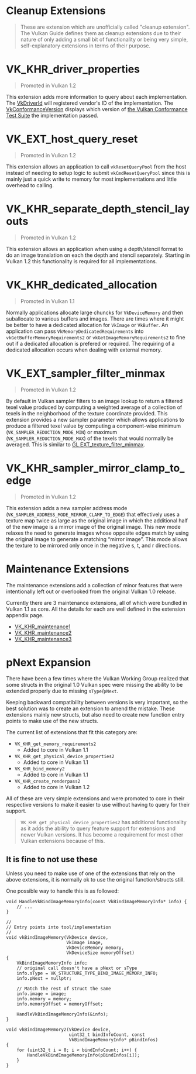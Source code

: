 # Cleanup Extensions

> These are extension which are unofficially called "cleanup extension". The Vulkan Guide defines them as cleanup extensions due to their nature of only adding a small bit of functionality or being very simple, self-explanatory extensions in terms of their purpose.

# VK_KHR_driver_properties

> Promoted in Vulkan 1.2

This extension adds more information to query about each implementation. The [VkDriverId](https://www.khronos.org/registry/vulkan/specs/1.2-extensions/html/vkspec.html#VkDriverId) will registered vendor's ID of the implementation. The [VkConformanceVersion](https://www.khronos.org/registry/vulkan/specs/1.2-extensions/html/vkspec.html#VkConformanceVersion) displays which version of [the Vulkan Conformance Test Suite](../chapters/vulkan_cts.md) the implementation passed.

# VK_EXT_host_query_reset

> Promoted in Vulkan 1.2

This extension allows an application to call `vkResetQueryPool` from the host instead of needing to setup logic to submit `vkCmdResetQueryPool` since this is mainly just a quick write to memory for most implementations and little overhead to calling.

# VK_KHR_separate_depth_stencil_layouts

> Promoted in Vulkan 1.2

This extension allows an application when using a depth/stencil format to do an image translation on each the depth and stencil separately. Starting in Vulkan 1.2 this functionality is required for all implementations.

# VK_KHR_dedicated_allocation

> Promoted in Vulkan 1.1

Normally applications allocate large chuncks for `VkDeviceMemory` and then suballocate to various buffers and images. There are times where it might be better to have a dedicated allocation for `VkImage` or `VkBuffer`. An application can pass `VkMemoryDedicatedRequirements` into `vkGetBufferMemoryRequirements2` or `vkGetImageMemoryRequirements2` to fine out if a dedicated allocation is prefered or required. The requiring of a dedicated allocation occurs when dealing with external memory.

# VK_EXT_sampler_filter_minmax

> Promoted in Vulkan 1.2

By default in Vulkan sampler filters to an image lookup to return a filtered texel value produced by computing a weighted average of a collection of texels in the neighborhood of the texture coordinate provided. This extension provides a new sampler parameter which allows applications to produce a filtered texel value by computing a component-wise minimum (`VK_SAMPLER_REDUCTION_MODE_MIN`) or maximum (`VK_SAMPLER_REDUCTION_MODE_MAX`) of the texels that would normally be averaged. This is similar to [GL EXT_texture_filter_minmax](https://www.khronos.org/registry/OpenGL/extensions/EXT/EXT_texture_filter_minmax.txt).

# VK_KHR_sampler_mirror_clamp_to_edge

> Promoted in Vulkan 1.2

This extension adds a new sampler address mode (`VK_SAMPLER_ADDRESS_MODE_MIRROR_CLAMP_TO_EDGE`) that effectively uses a texture map twice as large as the original image in which the additional half of the new image is a mirror image of the original image. This new mode relaxes the need to generate images whose opposite edges match by using the original image to generate a matching “mirror image”. This mode allows the texture to be mirrored only once in the negative s, t, and r directions.


# Maintenance Extensions

The maintenance extensions add a collection of minor features that were intentionally left out or overlooked from the original Vulkan 1.0 release.

Currently there are 3 maintenance extensions, all of which were bundled in Vulkan 1.1 as core. All the details for each are well defined in the extension appendix page.
- [VK_KHR_maintenance1](https://www.khronos.org/registry/vulkan/specs/1.2-extensions/html/vkspec.html#VK_KHR_maintenance1)
- [VK_KHR_maintenance2](https://www.khronos.org/registry/vulkan/specs/1.2-extensions/html/vkspec.html#VK_KHR_maintenance2)
- [VK_KHR_maintenance3](https://www.khronos.org/registry/vulkan/specs/1.2-extensions/html/vkspec.html#VK_KHR_maintenance3)

# pNext Expansion

There have been a few times where the Vulkan Working Group realized that some structs in the original 1.0 Vulkan spec were missing the ability to be extended properly due to missing `sType`/`pNext`.

Keeping backward compatibility between versions is very important, so the best solution was to create an extension to amend the mistake. These extensions mainly new structs, but also need to create new function entry points to make use of the new structs.

The current list of extensions that fit this category are:
- `VK_KHR_get_memory_requirements2`
    - Added to core in Vulkan 1.1
- `VK_KHR_get_physical_device_properties2`
    - Added to core in Vulkan 1.1
- `VK_KHR_bind_memory2`
    - Added to core in Vulkan 1.1
- `VK_KHR_create_renderpass2`
    - Added to core in Vulkan 1.2

All of these are very simple extensions and were promoted to core in their respective versions to make it easier to use without having to query for their support.

> `VK_KHR_get_physical_device_properties2` has additional functionality as it adds the ability to query feature support for extensions and newer Vulkan versions. It has become a requirement for most other Vulkan extensions because of this.

## It is fine to not use these

Unless you need to make use of one of the extensions that rely on the above extensions, it is normally ok to use the original function/structs still.

One possible way to handle this is as followed:

```
void HandleVkBindImageMemoryInfo(const VkBindImageMemoryInfo* info) {
    // ...
}

//
// Entry points into tool/implementation
//
void vkBindImageMemory(VkDevice device,
                       VkImage image,
                       VkDeviceMemory memory,
                       VkDeviceSize memoryOffset)
{
    VkBindImageMemoryInfo info;
    // original call doesn't have a pNext or sType
    info.sType = VK_STRUCTURE_TYPE_BIND_IMAGE_MEMORY_INFO;
    info.pNext = nullptr;

    // Match the rest of struct the same
    info.image = image;
    info.memory = memory;
    info.memoryOffset = memoryOffset;

    HandleVkBindImageMemoryInfo(&info);
}

void vkBindImageMemory2(VkDevice device,
                        uint32_t bindInfoCount, const
                        VkBindImageMemoryInfo* pBindInfos)
{
    for (uint32_t i = 0; i < bindInfoCount; i++) {
        HandleVkBindImageMemoryInfo(pBindInfos[i]);
    }
}
```